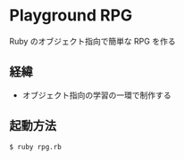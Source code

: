# Playground RPG
Ruby のオブジェクト指向で簡単な RPG を作る

## 経緯
- オブジェクト指向の学習の一環で制作する

## 起動方法

```sh
$ ruby rpg.rb
```
